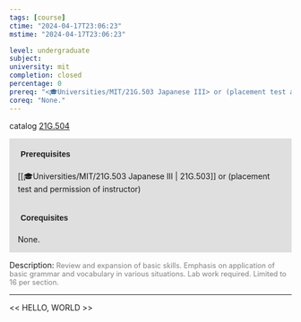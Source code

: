 ```yaml
---
tags: [course]
ctime: "2024-04-17T23:06:23"
mstime: "2024-04-17T23:06:23"

level: undergraduate
subject: 
university: mit
completion: closed
percentage: 0
prereq: "<🎓Universities/MIT/21G.503 Japanese III> or (placement test and permission of instructor)"
coreq: "None."
---
```


catalog [21G.504](http://student.mit.edu/catalog/m21Gf.html#21G.504)

<span style="display: block; padding: 15px; background-color: rgb(100, 100, 100, 0.2);"><font id="m_prereq2208_0" style="display: block; font-family: Arial, sans-serif; font-weight: bold; padding: 5px">Prerequisites</font><br><span id="prereq2208_0">[[🎓Universities/MIT/21G.503 Japanese III | 21G.503]] or (placement test and permission of instructor)</span></span>
<span style="display: block; padding: 15px; background-color: rgb(100, 100, 100, 0.2);"><font id="m_coreq2208_0" style="display: block; font-family: Arial, sans-serif; font-weight: bold; padding: 5px">Corequisites</font><br><span id="coreq2208_0">None.</span></span>

<font style="">Description:</font>
<font style="color: grey; font-size: 0.8rem;">Review and expansion of basic skills. Emphasis on application of basic grammar and vocabulary in various situations. Lab work required. Limited to 16 per section.</font>



---

<< HELLO, WORLD >>
